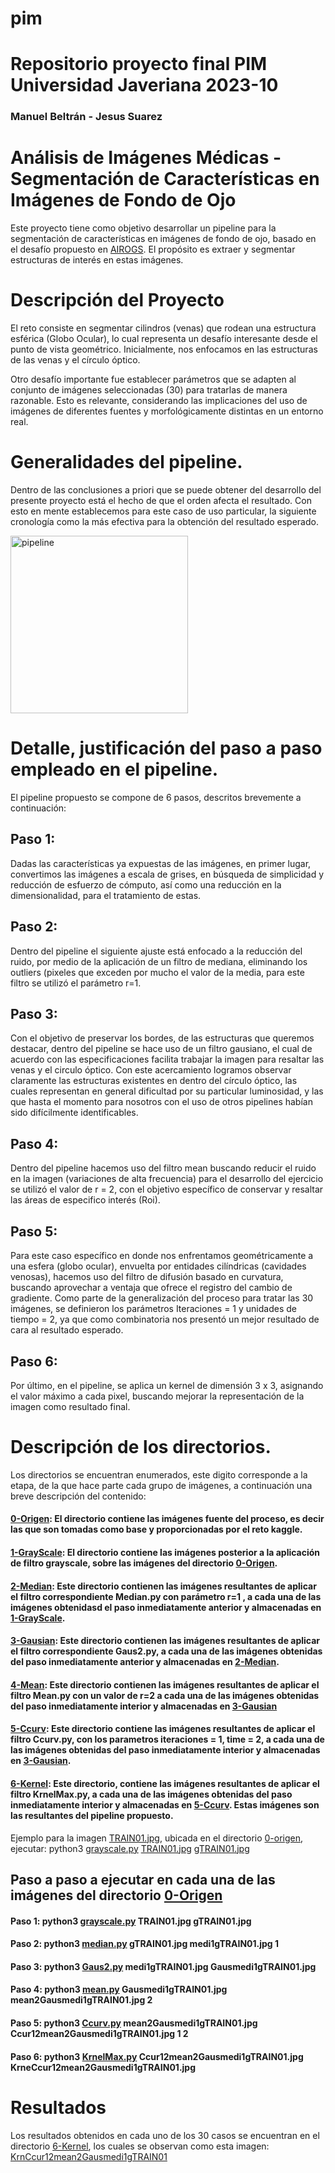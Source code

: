 # pim
# Repositorio proyecto final PIM Universidad Javeriana 2023-10
### Manuel Beltrán - Jesus Suarez

# Análisis de Imágenes Médicas - Segmentación de Características en Imágenes de Fondo de Ojo

Este proyecto tiene como objetivo desarrollar un pipeline para la segmentación de características en imágenes de fondo de ojo, basado en el desafío propuesto en [AIROGS](https://airogs.grand-challenge.org/data-and-challenge/). El propósito es extraer y segmentar estructuras de interés en estas imágenes.

# Descripción del Proyecto

El reto consiste en segmentar cilindros (venas) que rodean una estructura esférica (Globo Ocular), lo cual representa un desafío interesante desde el punto de vista geométrico. Inicialmente, nos enfocamos en las estructuras de las venas y el círculo óptico.

Otro desafío importante fue establecer parámetros que se adapten al conjunto de imágenes seleccionadas (30) para tratarlas de manera razonable. Esto es relevante, considerando las implicaciones del uso de imágenes de diferentes fuentes y morfológicamente distintas en un entorno real.

# Generalidades del pipeline.

Dentro de las conclusiones a priori que se puede obtener del desarrollo del presente proyecto está el hecho de que el orden afecta el resultado. Con esto en mente establecemos para este caso de uso particular, la siguiente cronología como la más efectiva para la obtención del resultado esperado.

<img width="284" alt="pipeline" src="https://github.com/IaManBel/pim/assets/124216691/aa955d5b-6f92-44eb-b8f0-11da5e2c66c4">

# Detalle, justificación del paso a paso empleado en el pipeline.
El pipeline propuesto se compone de 6 pasos, descritos brevemente a continuación:

## Paso 1:	
Dadas las características ya expuestas de las imágenes, en primer lugar, convertimos las imágenes a escala de grises, en búsqueda de simplicidad y reducción de esfuerzo de cómputo, así como una reducción en la dimensionalidad, para el tratamiento de estas.

## Paso 2:	
Dentro del pipeline el siguiente ajuste está enfocado a la reducción del ruido, por medio de la aplicación de un  filtro de mediana, eliminando los outliers (pixeles que exceden por mucho el valor de la media, para este filtro se utilizó el parámetro r=1.

## Paso 3:	
Con el objetivo de preservar los bordes, de las estructuras que queremos destacar, dentro del pipeline se hace uso de un filtro gausiano, el cual de acuerdo con las especificaciones facilita trabajar la imagen para resaltar las venas y el circulo óptico. Con este acercamiento logramos observar claramente las estructuras existentes en dentro del círculo óptico, las cuales representan en general dificultad por su particular luminosidad, y las que hasta el momento para nosotros con el uso de otros pipelines habían sido difícilmente identificables.

## Paso 4: 
Dentro del pipeline hacemos uso del filtro mean buscando reducir el ruido en la imagen (variaciones de alta frecuencia) para el desarrollo del ejercicio se utilizó el valor de r = 2, con el objetivo específico de conservar y resaltar las áreas de especifico interés (Roi).

## Paso 5:	
Para este caso específico en donde nos enfrentamos geométricamente a una esfera (globo ocular), envuelta por entidades cilíndricas (cavidades venosas), hacemos uso del filtro de difusión basado en curvatura, buscando aprovechar a ventaja que ofrece el registro del cambio de gradiente. Como parte de la generalización del proceso para tratar las 30 imágenes, se definieron los parámetros Iteraciones = 1 y unidades de tiempo = 2, ya que como combinatoria nos presentó un mejor resultado de cara al resultado esperado.

## Paso 6: 
Por último, en el pipeline, se aplica un kernel de dimensión 3 x 3, asignando el valor máximo a cada pixel, buscando mejorar la representación de la imagen como resultado final.

# Descripción de los directorios.
Los directorios se encuentran enumerados, este digito corresponde a la etapa, de  la que hace parte cada grupo de imágenes, a continuación una breve descripción del contenido:

#### [0-Origen](https://github.com/IaManBel/pim/tree/main/0-origen): El directorio contiene  las imágenes fuente del proceso, es decir las que son tomadas como base y proporcionadas por el reto kaggle.

#### [1-GrayScale](https://github.com/IaManBel/pim/tree/main/1-GrayScale): El directorio contiene las imágenes posterior a la aplicación de filtro grayscale, sobre las imágenes del directorio [0-Origen](https://github.com/IaManBel/pim/tree/main/0-origen).

#### [2-Median](https://github.com/IaManBel/pim/tree/main/2-Median): Este directorio contienen las imágenes resultantes de aplicar el filtro correspondiente Median.py con parámetro r=1 , a cada una de las imágenes obtenidasd el paso inmediatamente anterior y almacenadas en [1-GrayScale](https://github.com/IaManBel/pim/tree/main/1-GrayScale).

#### [3-Gausian](https://github.com/IaManBel/pim/tree/main/3-Gausian): Este directorio contienen las imágenes resultantes de aplicar el filtro correspondiente Gaus2.py, a cada una de las imágenes obtenidas del paso inmediatamente anterior y almacenadas en [2-Median](https://github.com/IaManBel/pim/tree/main/2-Median).

#### [4-Mean](https://github.com/IaManBel/pim/tree/main/4-Mean): Este directorio contienen las imágenes resultantes de aplicar el filtro Mean.py con un valor de r=2 a cada una de las imágenes obtenidas del paso inmediatamente interior y almacenadas en [3-Gausian](https://github.com/IaManBel/pim/tree/main/3-Gausian)

#### [5-Ccurv](https://github.com/IaManBel/pim/tree/main/5-Ccurv): Este directorio  contiene las imágenes resultantes de aplicar el filtro Ccurv.py, con los parametros iteraciones = 1, time = 2, a cada una de las imágenes obtenidas del paso inmediatamente interior y almacenadas en [3-Gausian](https://github.com/IaManBel/pim/tree/main/3-Gausian).

#### [6-Kernel](https://github.com/IaManBel/pim/tree/main/6-Kernel): Este directorio, contiene las imágenes resultantes de aplicar el filtro KrnelMax.py, a cada una de las imágenes obtenidas del paso inmediatamente interior y almacenadas en [5-Ccurv](https://github.com/IaManBel/pim/tree/main/5-Ccurv). Estas imágenes son las resultantes del pipeline propuesto.


Ejemplo para la imagen [TRAIN01.jpg](https://github.com/IaManBel/pim/tree/main/0-origen/TRAIN01.jpg), ubicada en el directorio [0-origen](https://github.com/IaManBel/pim/tree/main/0-origen), ejecutar: python3 [grayscale.py](https://github.com/IaManBel/pim/tree/main/Code_python/grayscale.py) [TRAIN01.jpg](https://github.com/IaManBel/pim/tree/main/0-origen/TRAIN01.jpg) [gTRAIN01.jpg](https://github.com/IaManBel/pim/tree/main/1-Grayscale/gTRAIN01.jpg)

## Paso a paso a ejecutar en cada una de las imágenes del directorio [0-Origen](https://github.com/IaManBel/pim/tree/main/0-origen)
#### Paso 1: python3  [grayscale.py](https://github.com/IaManBel/pim/tree/main/Code_python/grayscale.py) TRAIN01.jpg gTRAIN01.jpg 
#### Paso 2: python3  [median.py](https://github.com/IaManBel/pim/tree/main/Code_python/median.py) gTRAIN01.jpg medi1gTRAIN01.jpg 1  
#### Paso 3: python3  [Gaus2.py](https://github.com/IaManBel/pim/tree/main/Code_python/Gaus2.py) medi1gTRAIN01.jpg Gausmedi1gTRAIN01.jpg    
#### Paso 4: python3  [mean.py](https://github.com/IaManBel/pim/tree/main/Code_python/mean.py) Gausmedi1gTRAIN01.jpg mean2Gausmedi1gTRAIN01.jpg 2  
#### Paso 5: python3  [Ccurv.py](https://github.com/IaManBel/pim/tree/main/Code_python/CCurv.py) mean2Gausmedi1gTRAIN01.jpg Ccur12mean2Gausmedi1gTRAIN01.jpg 1 2  
#### Paso 6: python3  [KrnelMax.py](https://github.com/IaManBel/pim/tree/main/Code_python/KrnelMax.py) Ccur12mean2Gausmedi1gTRAIN01.jpg KrneCcur12mean2Gausmedi1gTRAIN01.jpg   

# Resultados
Los resultados obtenidos en cada uno de los 30 casos se encuentran en el directorio [6-Kernel](https://github.com/IaManBel/pim/tree/main/6-Kernel), los cuales se observan como esta imagen:
    [KrnCcur12mean2Gausmedi1gTRAIN01](https://github.com/IaManBel/pim/assets/124216691/1a1f823f-cb90-4b1c-9432-82c2112c7770)
